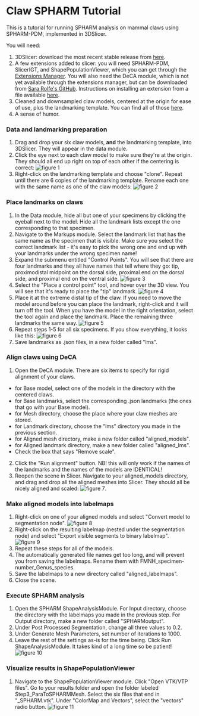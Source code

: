 # Claw SPHARM Tutorial
This is a tutorial for running SPHARM analysis on mammal claws using SPHARM-PDM, implemented in 3DSlicer.

You will need:
1. 3DSlicer: download the most recent stable release from [here](https://download.slicer.org/).
2. A few extensions added to slicer: you will need SPHARM-PDM, SlicerIGT, and ShapePopulationViewer, which you can get through the [Extensions Manager](https://slicer.readthedocs.io/en/latest/user_guide/modules/extensionwizard.html). You will also need the DeCA module, which is not yet available through the extensions manager, but can be downloaded from [Sara Rolfe's GitHub](https://github.com/smrolfe/DeCA). Instructions on installing an extension from a file available [here](https://slicer.readthedocs.io/en/latest/user_guide/extensions_manager.html).
3. Cleaned and downsampled claw models, centered at the origin for ease of use, plus the landmarking template. You can find all of those [here](https://drive.google.com/drive/folders/106lqQWDnX4ug_r-MfuhWrRjKnLYkVoru?usp=sharing). 
4. A sense of humor.

### Data and landmarking preparation
1. Drag and drop your six claw models, **and** the landmarking template, into 3DSlicer. They will appear in the data module.
2. Click the eye next to each claw model to make sure they're at the origin. They should all end up right on top of each other if the centering is correct: ![figure 1](https://raw.githubusercontent.com/scutisorex/SPHARMtutorial/main/images/Fig%201.png)
3. Right-click on the landmarking template and choose "clone". Repeat until there are 6 copies of the landmarking template. Rename each one with the same name as one of the claw models: ![figure 2](https://raw.githubusercontent.com/scutisorex/SPHARMtutorial/main/images/fig%202.png)

### Place landmarks on claws
1. In the Data module, hide all but one of your specimens by clicking the eyeball next to the model. Hide all the landmark lists except the one corresponding to that specimen.
2. Navigate to the Markups module. Select the landmark list that has the same name as the specimen that is visible. Make sure you select the correct landmark list - it's easy to pick the wrong one and end up with your landmarks under the wrong specimen name! 
3. Expand the submenu entitled "Control Points". You will see that there are four landmarks and they all have names that tell where they go: tip, proximodistal midpoint on the dorsal side, proximal end on the dorsal side, and proximal end on the ventral side. ![figure 3](https://raw.githubusercontent.com/scutisorex/SPHARMtutorial/main/images/fig%203.png)
4. Select the "Place a control point" tool, and hover over the 3D view. You will see that it's ready to place the "tip" landmark. ![figure 4](https://raw.githubusercontent.com/scutisorex/SPHARMtutorial/main/images/fig%204.png)
5. Place it at the extreme distal tip of the claw. If you need to move the model around before you can place the landmark, right-click and it will turn off the tool. When you have the model in the right orientation, select the tool again and place the landmark. Place the remaining three landmarks the same way. ![figure 5](https://raw.githubusercontent.com/scutisorex/SPHARMtutorial/main/images/fig%205.png)
6. Repeat steps 1-5 for all six specimens. If you show everything, it looks like this: ![figure 6](https://raw.githubusercontent.com/scutisorex/SPHARMtutorial/main/images/fig%206.png)
7. Save landmarks as .json files, in a new folder called "lms".

### Align claws using DeCA
1. Open the DeCA module. There are six items to specify for rigid alignment of your claws. 
- for Base model, select one of the models in the directory with the centered claws.
- for Base landmarks, select the corresponding .json landmarks (the ones that go with your Base model).
- for Mesh directory, choose the place where your claw meshes are stored.
- for Landmark directory, choose the "lms" directory you made in the previous section. 
- for Aligned mesh directory, make a new folder called "aligned_models".
- for Aligned landmark directory, make a new folder called "aligned_lms".
- Check the box that says "Remove scale".
2. Click the "Run alignment" button. NB! this will only work if the names of the landmarks and the names of the models are IDENTICAL!
3. Reopen the scene in Slicer. Navigate to your aligned_models directory, and drag and drop all the aligned meshes into Slicer. They should all be nicely aligned and scaled: ![figure 7](https://raw.githubusercontent.com/scutisorex/SPHARMtutorial/main/images/new%20fig%207.png).

### Make aligned models into labelmaps
1. Right-click on one of your aligned models and select "Convert model to segmentation node". ![figure 8](https://raw.githubusercontent.com/scutisorex/SPHARMtutorial/main/images/fig%208.png)
2. Right-click on the resulting labelmap (nested under the segmentation node) and select "Export visible segments to binary labelmap". ![figure 9](https://raw.githubusercontent.com/scutisorex/SPHARMtutorial/main/images/fig%209.png)
3. Repeat these steps for all of the models.
4. The automatically generated file names get too long, and will prevent you from saving the labelmaps. Rename them with FMNH_specimen-number_Genus_species.
5. Save the labelmaps to a new directory called "aligned_labelmaps".
6. Close the scene.

### Execute SPHARM analysis 
1. Open the SPHARM ShapeAnalysisModule. For Input directory, choose the directory with the labelmaps you made in the previous step. For Output directory, make a new folder called "SPHARMoutput".
2. Under Post Processed Segmentation, change all three values to 0.2.
3. Under Generate Mesh Parameters, set number of iterations to 1000.
4. Leave the rest of the settings as-is for the time being. Click Run ShapeAnalysisModule. It takes kind of a long time so be patient! ![figure 10](https://raw.githubusercontent.com/scutisorex/SPHARMtutorial/main/images/fig%2010.png)

### Visualize results in ShapePopulationViewer
1. Navigate to the ShapePopulationViewer module. Click "Open VTK/VTP files". Go to your results folder and open the folder labeled Step3_ParaToSPHARMMesh. Select the six files that end in "_SPHARM.vtk". Under "ColorMap and Vectors", select the "vectors" radio button. 
![figure 11](https://raw.githubusercontent.com/scutisorex/SPHARMtutorial/main/images/figure%2011.png) 